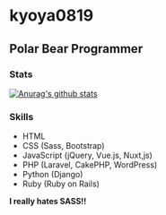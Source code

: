 # kyoya0819

## Polar Bear Programmer

### Stats

[![Anurag's github stats](https://github-readme-stats.vercel.app/api?username=kyoya0819&show_icons=true&count_private=true)](https://github.com/anuraghazra/github-readme-stats)

### Skills

- HTML
- CSS (Sass, Bootstrap)
- JavaScript (jQuery, Vue.js, Nuxt,js)
- PHP (Laravel, CakePHP, WordPress)
- Python (Django)
- Ruby (Ruby on Rails)

**I really hates SASS!!**

<!--
**kyoya0819/kyoya0819** is a ✨ _special_ ✨ repository because its `README.md` (this file) appears on your GitHub profile.

Here are some ideas to get you started:

- 🔭 I’m currently working on ...
- 🌱 I’m currently learning ...
- 👯 I’m looking to collaborate on ...
- 🤔 I’m looking for help with ...
- 💬 Ask me about ...
- 📫 How to reach me: ...
- 😄 Pronouns: ...
- ⚡ Fun fact: ...
-->
